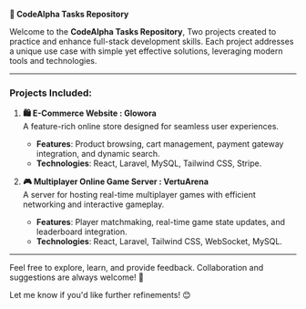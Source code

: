 **📂 CodeAlpha Tasks Repository**  

Welcome to the **CodeAlpha Tasks Repository**, Two projects created to practice and enhance full-stack development skills. Each project addresses a unique use case with simple yet effective solutions, leveraging modern tools and technologies.

---

### **Projects Included**:

1. **🛍️ E-Commerce Website : Glowora**  
   A feature-rich online store designed for seamless user experiences.  
   - **Features**: Product browsing, cart management, payment gateway integration, and dynamic search.  
   - **Technologies**: React, Laravel, MySQL, Tailwind CSS, Stripe.  

2. **🎮 Multiplayer Online Game Server : VertuArena**  
   A server for hosting real-time multiplayer games with efficient networking and interactive gameplay.  
   - **Features**: Player matchmaking, real-time game state updates, and leaderboard integration.  
   - **Technologies**: React, Laravel, Tailwind CSS, WebSocket, MySQL.  

---

Feel free to explore, learn, and provide feedback. Collaboration and suggestions are always welcome! 🚀  

Let me know if you'd like further refinements! 😊
